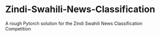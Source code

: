 # Zindi-Swahili-News-Classification
A rough Pytorch solution for the Zindi Swahili News Classification Competition
